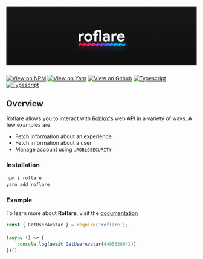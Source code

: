 # <img src="https://github.com/roblox-js/core/blob/main/img/banner.png?raw=true">

[![View on NPM](https://img.shields.io/badge/View%20On%20NPM-0F0F0F?style=for-the-badge)](https://npmjs.com/package/roflare) [![View on Yarn](https://img.shields.io/badge/View%20On%20Yarn-0F0F0F?style=for-the-badge)](https://yarnpkg.com/package/roflare) [![View on Github](https://img.shields.io/badge/View%20On%20Github-0F0F0F?style=for-the-badge)](https://github.com/roblox-js/core) [![Typescript](https://img.shields.io/badge/roflare.ml-0F0F0F?style=for-the-badge)](https://roflare.ml) [![Typescript](https://img.shields.io/badge/built%20with%20typescript-0F0F0F?style=for-the-badge)](https://typescript.com)

## Overview

Roflare allows you to interact with [Roblox's](https://roblox.com) web API in a variety of ways. A few examples are:
- Fetch information about an experience
- Fetch information about a user
- Manage account using `.ROBLOSECURITY`

### Installation

```diff
npm i roflare
yarn add roflare
```

### Example

To learn more about **Roflare**, visit the [documentation](https://docs.roflare.ml)

```js
const { GetUserAvatar } = require('roflare');

(async () => {
    console.log(await GetUserAvatar(4495638042))
})()
```
